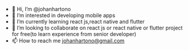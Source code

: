 - 👋 Hi, I’m @johanhartono
- 👀 I’m interested in developing mobile apps
- 🌱 I’m currently learning react js,react native and flutter
- 💞️ I’m looking to collaborate on react js or react native or flutter project for free(to learn experience from senior developer)
- 📫 How to reach me johanhartono@gmail.com

<!---
johanhartono/johanhartono is a ✨ special ✨ repository because its `README.md` (this file) appears on your GitHub profile.
You can click the Preview link to take a look at your changes.
--->
